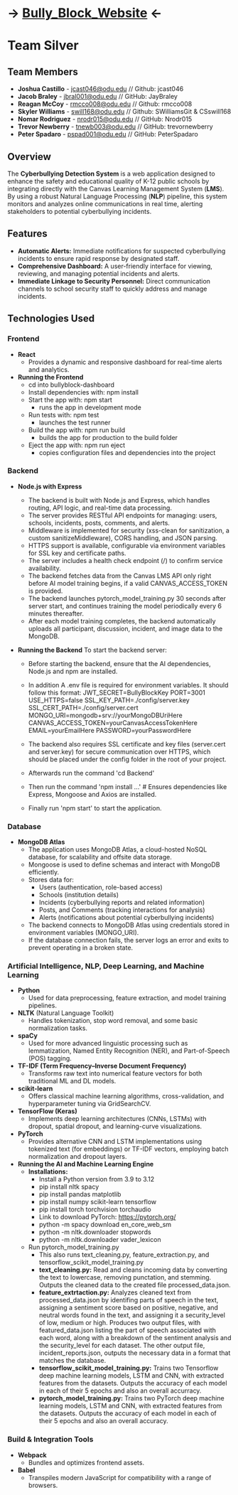 # -> [Bully_Block_Website](https://jcast046.github.io/Bully_Block_Website/) <-
# Team Silver

## Team Members
- **Joshua Castillo** - jcast046@odu.edu // Github: jcast046  
- **Jacob Braley** - jbral001@odu.edu // GitHub: JayBraley  
- **Reagan McCoy** - rmcco008@odu.edu // Github: rmcco008  
- **Skyler Williams** - swill168@odu.edu // Github: SWilliamsGit & CSswill168  
- **Nomar Rodriguez** - nrodr015@odu.edu // GitHub: Nrodr015  
- **Trevor Newberry** - tnewb003@odu.edu // GitHub: trevornewberry  
- **Peter Spadaro** - pspad001@odu.edu // GitHub: PeterSpadaro  


## Overview
The **Cyberbullying Detection System** is a web application designed to enhance the safety and educational quality of K-12 public schools by integrating directly with the Canvas Learning Management System (**LMS**). By using a robust Natural Language Processing (**NLP**) pipeline, this system monitors and analyzes online communications in real time, alerting stakeholders to potential cyberbullying incidents.

## Features
- **Automatic Alerts:** Immediate notifications for suspected cyberbullying incidents to ensure rapid response by designated staff.  
- **Comprehensive Dashboard:** A user-friendly interface for viewing, reviewing, and managing potential incidents and alerts.  
- **Immediate Linkage to Security Personnel:** Direct communication channels to school security staff to quickly address and manage incidents.


## Technologies Used

### Frontend
- **React**  
  - Provides a dynamic and responsive dashboard for real-time alerts and analytics.
- **Running the Frontend** 
  - cd into bullyblock-dashboard
  - Install dependencies with: npm install
  - Start the app with: npm start
      - runs the app in development mode
  - Run tests with: npm test
      - launches the test runner
  - Build the app with: npm run build
      - builds the app for production to the build folder
  - Eject the app with: npm run eject
      - copies configuration files and dependencies into the project

### Backend
- **Node.js with Express**  
  - The backend is built with Node.js and Express, which handles routing, API logic, and real-time data processing.
  - The server provides RESTful API endpoints for managing: users, schools, incidents, posts, comments, and alerts.
  - Middleware is implemented for security (xss-clean for sanitization, a custom sanitizeMiddleware), CORS handling, and JSON parsing.
  - HTTPS support is available, configurable via environment variables for SSL key and certificate paths.
  - The server includes a health check endpoint (/) to confirm service availability.
  - The backend fetches data from the Canvas LMS API only right before AI model training begins, if a valid CANVAS_ACCESS_TOKEN is provided.
  - The backend launches pytorch_model_training.py 30 seconds after server start, and continues training the model periodically every 6 minutes thereafter.
  - After each model training completes, the backend automatically uploads all participant, discussion, incident, and image data to the MongoDB.
 
- **Running the Backend**
To start the backend server:
  - Before starting the backend, ensure that the AI dependencies, Node.js and npm are installed.
    
  - In addition A .env file is required for environment variables. It should follow this format:
      JWT_SECRET=BullyBlockKey
      PORT=3001
      USE_HTTPS=false
      SSL_KEY_PATH=./config/server.key
      SSL_CERT_PATH=./config/server.cert
      MONGO_URI=mongodb+srv://yourMongoDBUriHere
      CANVAS_ACCESS_TOKEN=yourCanvasAccessTokenHere
      EMAIL=yourEmailHere
      PASSWORD=yourPasswordHere
 
  - The backend also requires SSL certificate and key files (server.cert and server.key) for secure communication over HTTPS, which should be placed under the config folder in the root of your project.
  - Afterwards run the command 'cd Backend' 
  - Then run the command 'npm install ...'  # Ensures dependencies like Express, Mongoose and Axios are installed.
  - Finally run 'npm start' to start the application.
    
### Database
- **MongoDB Atlas**  
  - The application uses MongoDB Atlas, a cloud-hosted NoSQL database, for scalability and offsite data storage.
  - Mongoose is used to define schemas and interact with MongoDB efficiently.
  - Stores data for:
    - Users (authentication, role-based access)
    - Schools (institution details)
    - Incidents (cyberbullying reports and related information)
    - Posts, and Comments (tracking interactions for analysis)
    - Alerts (notifications about potential cyberbullying incidents)
  - The backend connects to MongoDB Atlas using credentials stored in environment variables (MONGO_URI).
  - If the database connection fails, the server logs an error and exits to prevent operating in a broken state.

### Artificial Intelligence, NLP, Deep Learning, and Machine Learning
- **Python**  
  - Used for data preprocessing, feature extraction, and model training pipelines.
- **NLTK** (Natural Language Toolkit)  
  - Handles tokenization, stop word removal, and some basic normalization tasks.
- **spaCy**  
  - Used for more advanced linguistic processing such as lemmatization, Named Entity Recognition (NER), and Part-of-Speech (POS) tagging.
- **TF-IDF (Term Frequency–Inverse Document Frequency)**  
  - Transforms raw text into numerical feature vectors for both traditional ML and DL models.
- **scikit-learn**  
  - Offers classical machine learning algorithms, cross-validation, and hyperparameter tuning via GridSearchCV.
- **TensorFlow (Keras)**  
  - Implements deep learning architectures (CNNs, LSTMs) with dropout, spatial dropout, and learning-curve visualizations.
- **PyTorch**  
  - Provides alternative CNN and LSTM implementations using tokenized text (for embeddings) or TF-IDF vectors, employing batch normalization and dropout layers.
- **Running the AI and Machine Learning Engine**
  - **Installations:**
    - Install a Python version from 3.9 to 3.12 
    - pip install nltk spacy
    - pip install pandas matplotlib
    - pip install numpy scikit-learn tensorflow
    - pip install torch torchvision torchaudio
    - Link to download PyTorch: https://pytorch.org/
    - python -m spacy download en_core_web_sm
    - python -m nltk.downloader stopwords
    - python -m nltk.downloader vader_lexicon
  - Run pytorch_model_training.py
    - This also runs text_cleaning.py, feature_extraction.py, and tensorflow_scikit_model_training.py
    - **text_cleaning.py:** Read and cleans incoming data by converting the text to lowercase, removing punctation, and stemming. Outputs the cleaned data to the created file processed_data.json.
    - **feature_extrtaction.py:** Analyzes cleaned text from processed_data.json by identifing parts of speech in the text, assigning a sentiment score based on positive, negative, and neutral words found in the text, and assigning it a security_level of low, medium or high. Produces two output files, with featured_data.json listing the part of speech associated with each word, along with a breakdown of the sentiment analysis and the security_level for each dataset. The other output file, incident_reports.json, outputs the necessary data in a format that matches the database.
    - **tensorflow_scikit_model_training.py:** Trains two Tensorflow deep machine learning models, LSTM and CNN, with extracted features from the datasets. Outputs the accuracy of each model in each of their 5 epochs and also an overall accurracy.
    - **pytorch_model_training.py:** Trains two PyTorch deep machine learning models, LSTM and CNN, with extracted features from the datasets. Outputs the accuracy of each model in each of their 5 epochs and also an overall accuracy.

### Build & Integration Tools
- **Webpack**  
  - Bundles and optimizes frontend assets.
- **Babel**  
  - Transpiles modern JavaScript for compatibility with a range of browsers.
